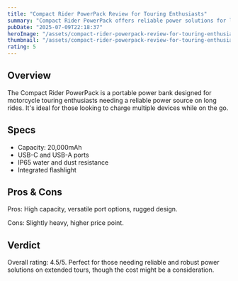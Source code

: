 ```yaml
---
title: "Compact Rider PowerPack Review for Touring Enthusiasts"
summary: "Compact Rider PowerPack offers reliable power solutions for long touring rides"
pubDate: "2025-07-09T22:18:37"
heroImage: "/assets/compact-rider-powerpack-review-for-touring-enthusiasts-hero.jpg"
thumbnail: "/assets/compact-rider-powerpack-review-for-touring-enthusiasts-thumb.jpg"
rating: 5
---
```


<h2>Overview</h2>
<p>The Compact Rider PowerPack is a portable power bank designed for motorcycle touring enthusiasts needing a reliable power source on long rides. It's ideal for those looking to charge multiple devices while on the go.</p>
<h2>Specs</h2>
<ul>
  <li>Capacity: 20,000mAh</li>
  <li>USB-C and USB-A ports</li>
  <li>IP65 water and dust resistance</li>
  <li>Integrated flashlight</li>
</ul>
<h2>Pros & Cons</h2>
<p>Pros: High capacity, versatile port options, rugged design.</p>
<p>Cons: Slightly heavy, higher price point.</p>
<h2>Verdict</h2>
<p>Overall rating: 4.5/5. Perfect for those needing reliable and robust power solutions on extended tours, though the cost might be a consideration.</p>
